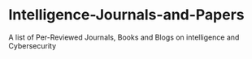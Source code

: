 # Intelligence-Journals-and-Papers
A list of Per-Reviewed Journals, Books and Blogs on intelligence and Cybersecurity

